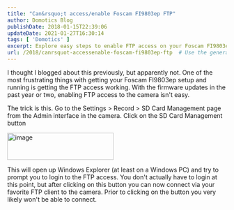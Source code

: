 ```yaml
---
title: "Can&rsquo;t access/enable Foscam FI9803ep FTP"
author: Domotics Blog
publishDate: 2018-01-15T22:39:06
updateDate: 2021-01-27T16:30:14
tags: [ 'Domotics' ]
excerpt: Explore easy steps to enable FTP access on your Foscam FI9803ep camera. Tips cover updated firmware and navigating camera admin interface.
url: /2018/canrsquot-accessenable-foscam-fi9803ep-ftp  # Use the generated URL with year
---
```

<p>I thought I blogged about this previously, but apparently not. One of the most frustrating things with getting your Foscam FI9803ep setup and running is getting the FTP access working. With the firmware updates in the past year or two, enabling FTP access to the camera isn't easy.</p>  <p>The trick is this. Go to the Settings &gt; Record &gt; SD Card Management page from the Admin interface in the camera. Click on the SD Card Management button</p>  <p><a href="/Portals/0/PublishThumbnails/Open-Live-Writer/Cant-accessenable-Foscam-FI9803ep-FTP_125B4/image_2.png"><img alt="image" border="0" height="62" src="/Portals/0/PublishThumbnails/Open-Live-Writer/Cant-accessenable-Foscam-FI9803ep-FTP_125B4/image_thumb.png" style="margin: 0px; display: inline; background-image: none;" title="image" width="244" /></a></p>  <p>This will open up Windows Explorer (at least on a Windows PC) and try to prompt you to login to the FTP access. You don't actually have to login at this point, but after clicking on this button you can now connect via your favorite FTP client to the camera. Prior to clicking on the button you very likely won't be able to connect.</p> 


